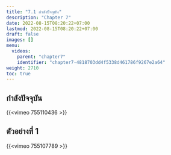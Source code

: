 ```yaml
---
title: "7.1 กำลังปัจจุบัน"
description: "Chapter 7"
date: 2022-08-15T08:20:22+07:00
lastmod: 2022-08-15T08:20:22+07:00
draft: false
images: []
menu:
  videos:
    parent: "chapter7"
    identifier: "chapter7-4818703dd4f5338d461786f9267e2a64"
weight: 2710
toc: true
---
```


## กำลังปัจจุบัน
{{<vimeo 755110436 >}}

## ตัวอย่างที่ 1
{{<vimeo 755107789 >}}
